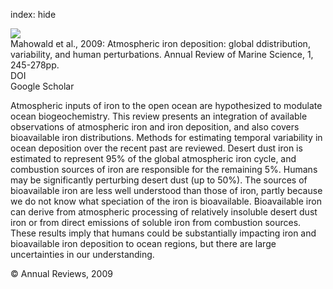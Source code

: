 index: hide

<div class="Citation">
    <div class="Citation-thumb CitationThumb-linked"  data-href="https://doi.org/10.1146/annurev.marine.010908.163727">
      <img src="https://static.claimspace.cloud/climate-study-static/refs/thumbs/6/Mahowald_et_al_2009-thumb.png" />
    </div>

  <div class="Citation-body">
    <div class="Citation-text">Mahowald et al., 2009: Atmospheric iron deposition: global ddistribution, variability, and human perturbations. <span class="Article-journal">Annual Review of Marine Science, </span><span class="Article-volume">1, </span>245-278pp.</div>
    <div class="Citation-links">
      <div class="CitationLink" data-href="https://doi.org/10.1146/annurev.marine.010908.163727">
        <div class="CitationLink-icon CitationLink-Doi"></div>
        <div class="CitationLink-text">DOI</div>
      </div>
      <div class="CitationLink" data-href="https://scholar.google.com/scholar?q=10.1146/annurev.marine.010908.163727">
        <div class="CitationLink-icon CitationLink-Scholar"></div>
        <div class="CitationLink-text">Google Scholar</div>
      </div>
    </div>
  </div>
</div>

Atmospheric inputs of iron to the open ocean are hypothesized to modulate ocean biogeochemistry. This review presents an integration of available observations of atmospheric iron and iron deposition, and also covers bioavailable iron distributions. Methods for estimating temporal variability in ocean deposition over the recent past are reviewed. Desert dust iron is estimated to represent 95% of the global atmospheric iron cycle, and combustion sources of iron are responsible for the remaining 5%. Humans may be significantly perturbing desert dust (up to 50%). The sources of bioavailable iron are less well understood than those of iron, partly because we do not know what speciation of the iron is bioavailable. Bioavailable iron can derive from atmospheric processing of relatively insoluble desert dust iron or from direct emissions of soluble iron from combustion sources. These results imply that humans could be substantially impacting iron and bioavailable iron deposition to ocean regions, but there are large uncertainties in our understanding.

<div class="Citation-copy">
&copy; Annual Reviews, 2009
</div>